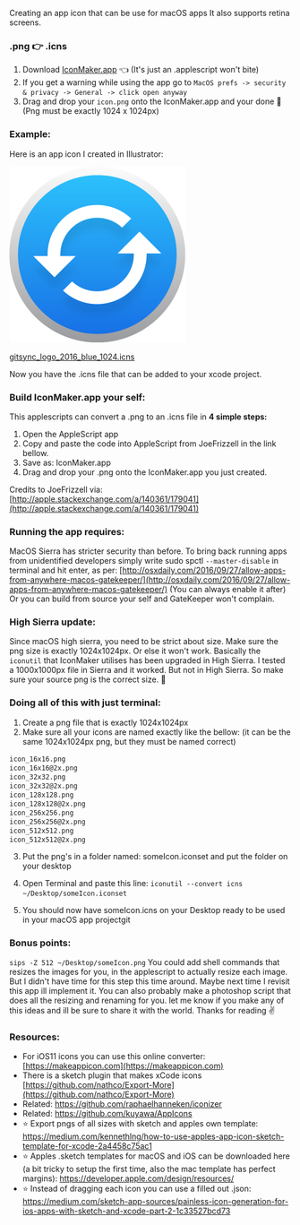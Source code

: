 Creating an app icon that can be use for macOS apps<!--more--> It also supports retina screens.

### .png 👉 .icns
1. Download [IconMaker.app](https://raw.githubusercontent.com/stylekit/img/master/iconmaker.app.zip) 👈 (It's just an .applescript won't bite)   
2. If you get a warning while using the app go to `MacOS prefs -> security & privacy -> General -> click open anyway`
3. Drag and drop your `icon.png` onto the IconMaker.app and your done 🎉 (Png must be exactly 1024 x 1024px)

### Example:
Here is an app icon I created in Illustrator:  

<img width="314" alt="img" src="https://raw.githubusercontent.com/stylekit/img/master/gitsync_logo_2016_blue.png">

[gitsync_logo_2016_blue_1024.icns](https://raw.githubusercontent.com/stylekit/img/master/gitsync_logo_2016_blue_1024.icns.icns)

Now you have the .icns file that can be added to your xcode project.

### Build IconMaker.app your self:
This applescripts can convert a .png to an .icns file in **4 simple steps:**

1. Open the AppleScript app  
2. Copy and paste the code into AppleScript from JoeFrizzell in the link bellow.   
3. Save as: IconMaker.app   
4. Drag and drop your .png onto the IconMaker.app you just created.  

Credits to JoeFrizzell via: [http://apple.stackexchange.com/a/140361/179041](http://apple.stackexchange.com/a/140361/179041)

### Running the app requires:
MacOS Sierra has stricter security than before. To bring back running apps from unidentified developers simply write sudo spctl `--master-disable` in terminal and hit enter, as per: [http://osxdaily.com/2016/09/27/allow-apps-from-anywhere-macos-gatekeeper/](http://osxdaily.com/2016/09/27/allow-apps-from-anywhere-macos-gatekeeper/) (You can always enable it after) Or you can build from source your self and GateKeeper won't complain.

### High Sierra update:
Since macOS high sierra, you need to be strict about size. Make sure the png size is exactly 1024x1024px. Or else it won't work. Basically the `iconutil` that IconMaker utilises has been upgraded in High Sierra. I tested a 1000x1000px file in Sierra and it worked. But not in High Sierra. So make sure your source png is the correct size. 💪

### Doing all of this with just terminal:
1. Create a png file that is exactly 1024x1024px
2. Make sure all your icons are named exactly like the bellow: (it can be the same 1024x1024px png, but they must be named correct)
```
icon_16x16.png
icon_16x16@2x.png
icon_32x32.png
icon_32x32@2x.png
icon_128x128.png
icon_128x128@2x.png
icon_256x256.png
icon_256x256@2x.png
icon_512x512.png
icon_512x512@2x.png
```
3. Put the png's in a folder named: someIcon.iconset and put the folder on your desktop

4. Open Terminal and paste this line: `iconutil --convert icns ~/Desktop/someIcon.iconset`

5. You should now have someIcon.icns on your Desktop ready to be used in your macOS app projectgit


### Bonus points:
`sips -Z 512 ~/Desktop/someIcon.png`
You could add shell commands that resizes the images for you, in the applescript to actually resize each image. But I didn't have time for this step this time around. Maybe next time I revisit this app ill implement it. You can also probably make a photoshop script that does all the resizing and renaming for you. let me know if you make any of this ideas and ill be sure to share it with the world. Thanks for reading ✌️

### Resources:
- For iOS11 icons you can use this online converter: [https://makeappicon.com](https://makeappicon.com)
- There is a sketch plugin that makes xCode icons [https://github.com/nathco/Export-More](https://github.com/nathco/Export-More)
- Related: https://github.com/raphaelhanneken/iconizer
- Related: https://github.com/kuyawa/AppIcons
- ⭐ Export pngs of all sizes with sketch and apples own template: https://medium.com/kennethlng/how-to-use-apples-app-icon-sketch-template-for-xcode-2a4458c75ac1
- ⭐ Apples .sketch templates for macOS and iOS can be downloaded here (a bit tricky to setup the first time, also the mac template has perfect margins): https://developer.apple.com/design/resources/
- ⭐ Instead of dragging each icon you can use a filled out .json: https://medium.com/sketch-app-sources/painless-icon-generation-for-ios-apps-with-sketch-and-xcode-part-2-1c33527bcd73
